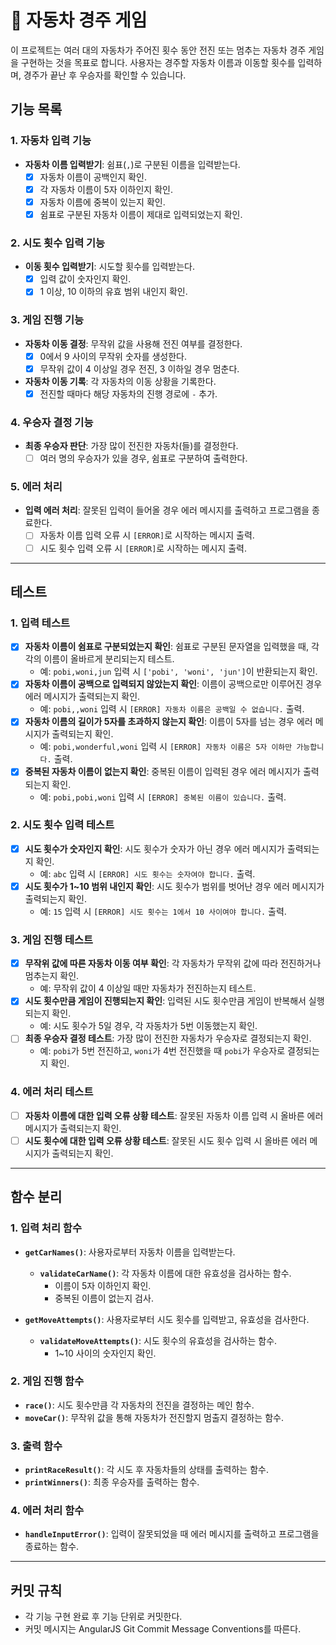 # 🚗 자동차 경주 게임

이 프로젝트는 여러 대의 자동차가 주어진 횟수 동안 전진 또는 멈추는 자동차 경주 게임을 구현하는 것을 목표로 합니다. 사용자는 경주할 자동차 이름과 이동할 횟수를 입력하며, 경주가 끝난 후 우승자를 확인할 수 있습니다.

## 기능 목록

### 1. 자동차 입력 기능

- **자동차 이름 입력받기**: 쉼표(`,`)로 구분된 이름을 입력받는다.
  - [x] 자동차 이름이 공백인지 확인.
  - [x] 각 자동차 이름이 5자 이하인지 확인.
  - [x] 자동차 이름에 중복이 있는지 확인.
  - [x] 쉼표로 구분된 자동차 이름이 제대로 입력되었는지 확인.

### 2. 시도 횟수 입력 기능

- **이동 횟수 입력받기**: 시도할 횟수를 입력받는다.
  - [x] 입력 값이 숫자인지 확인.
  - [x] 1 이상, 10 이하의 유효 범위 내인지 확인.

### 3. 게임 진행 기능

- **자동차 이동 결정**: 무작위 값을 사용해 전진 여부를 결정한다.
  - [x] 0에서 9 사이의 무작위 숫자를 생성한다.
  - [x] 무작위 값이 4 이상일 경우 전진, 3 이하일 경우 멈춘다.
- **자동차 이동 기록**: 각 자동차의 이동 상황을 기록한다.
  - [x] 전진할 때마다 해당 자동차의 진행 경로에 `-` 추가.

### 4. 우승자 결정 기능

- **최종 우승자 판단**: 가장 많이 전진한 자동차(들)를 결정한다.
  - [ ] 여러 명의 우승자가 있을 경우, 쉼표로 구분하여 출력한다.

### 5. 에러 처리

- **입력 에러 처리**: 잘못된 입력이 들어올 경우 에러 메시지를 출력하고 프로그램을 종료한다.
  - [ ] 자동차 이름 입력 오류 시 `[ERROR]`로 시작하는 메시지 출력.
  - [ ] 시도 횟수 입력 오류 시 `[ERROR]`로 시작하는 메시지 출력.

---

## 테스트

### 1. 입력 테스트

- [x] **자동차 이름이 쉼표로 구분되었는지 확인**: 쉼표로 구분된 문자열을 입력했을 때, 각각의 이름이 올바르게 분리되는지 테스트.
  - 예: `pobi,woni,jun` 입력 시 `['pobi', 'woni', 'jun']`이 반환되는지 확인.
- [x] **자동차 이름이 공백으로 입력되지 않았는지 확인**: 이름이 공백으로만 이루어진 경우 에러 메시지가 출력되는지 확인.
  - 예: `pobi,,woni` 입력 시 `[ERROR] 자동차 이름은 공백일 수 없습니다.` 출력.
- [x] **자동차 이름의 길이가 5자를 초과하지 않는지 확인**: 이름이 5자를 넘는 경우 에러 메시지가 출력되는지 확인.
  - 예: `pobi,wonderful,woni` 입력 시 `[ERROR] 자동차 이름은 5자 이하만 가능합니다.` 출력.
- [x] **중복된 자동차 이름이 없는지 확인**: 중복된 이름이 입력된 경우 에러 메시지가 출력되는지 확인.
  - 예: `pobi,pobi,woni` 입력 시 `[ERROR] 중복된 이름이 있습니다.` 출력.

### 2. 시도 횟수 입력 테스트

- [x] **시도 횟수가 숫자인지 확인**: 시도 횟수가 숫자가 아닌 경우 에러 메시지가 출력되는지 확인.
  - 예: `abc` 입력 시 `[ERROR] 시도 횟수는 숫자여야 합니다.` 출력.
- [x] **시도 횟수가 1~10 범위 내인지 확인**: 시도 횟수가 범위를 벗어난 경우 에러 메시지가 출력되는지 확인.
  - 예: `15` 입력 시 `[ERROR] 시도 횟수는 1에서 10 사이여야 합니다.` 출력.

### 3. 게임 진행 테스트

- [x] **무작위 값에 따른 자동차 이동 여부 확인**: 각 자동차가 무작위 값에 따라 전진하거나 멈추는지 확인.
  - 예: 무작위 값이 4 이상일 때만 자동차가 전진하는지 테스트.
- [x] **시도 횟수만큼 게임이 진행되는지 확인**: 입력된 시도 횟수만큼 게임이 반복해서 실행되는지 확인.
  - 예: 시도 횟수가 5일 경우, 각 자동차가 5번 이동했는지 확인.
- [ ] **최종 우승자 결정 테스트**: 가장 많이 전진한 자동차가 우승자로 결정되는지 확인.
  - 예: `pobi`가 5번 전진하고, `woni`가 4번 전진했을 때 `pobi`가 우승자로 결정되는지 확인.

### 4. 에러 처리 테스트

- [ ] **자동차 이름에 대한 입력 오류 상황 테스트**: 잘못된 자동차 이름 입력 시 올바른 에러 메시지가 출력되는지 확인.
- [ ] **시도 횟수에 대한 입력 오류 상황 테스트**: 잘못된 시도 횟수 입력 시 올바른 에러 메시지가 출력되는지 확인.

---

## 함수 분리

### 1. 입력 처리 함수

- **`getCarNames()`**: 사용자로부터 자동차 이름을 입력받는다.

  - **`validateCarName()`**: 각 자동차 이름에 대한 유효성을 검사하는 함수.
    - 이름이 5자 이하인지 확인.
    - 중복된 이름이 없는지 검사.

- **`getMoveAttempts()`**: 사용자로부터 시도 횟수를 입력받고, 유효성을 검사한다.
  - **`validateMoveAttempts()`**: 시도 횟수의 유효성을 검사하는 함수.
    - 1~10 사이의 숫자인지 확인.

### 2. 게임 진행 함수

- **`race()`**: 시도 횟수만큼 각 자동차의 전진을 결정하는 메인 함수.
- **`moveCar()`**: 무작위 값을 통해 자동차가 전진할지 멈출지 결정하는 함수.

### 3. 출력 함수

- **`printRaceResult()`**: 각 시도 후 자동차들의 상태를 출력하는 함수.
- **`printWinners()`**: 최종 우승자를 출력하는 함수.

### 4. 에러 처리 함수

- **`handleInputError()`**: 입력이 잘못되었을 때 에러 메시지를 출력하고 프로그램을 종료하는 함수.

---

## 커밋 규칙

- 각 기능 구현 완료 후 기능 단위로 커밋한다.
- 커밋 메시지는 AngularJS Git Commit Message Conventions를 따른다.
